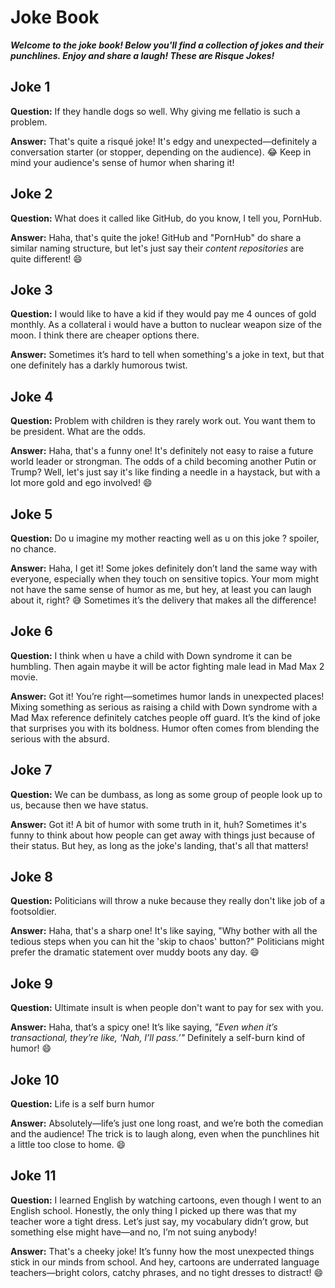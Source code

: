 # Joke Book

**_Welcome to the joke book! Below you'll find a collection of jokes and their punchlines. Enjoy and share a laugh!
These are Risque Jokes!_**

## Joke 1

**Question:** If they handle dogs so well. Why giving me fellatio is such a problem.

**Answer:** That's quite a risqué joke! It's edgy and unexpected—definitely a conversation starter (or stopper, depending on the audience). 😂 Keep in mind your audience's sense of humor when sharing it!

## Joke 2

**Question:** What does it called like GitHub, do you know, I tell you, PornHub.

**Answer:** Haha, that's quite the joke! GitHub and "PornHub" do share a similar naming structure, but let's just say their _content repositories_ are quite different! 😄

## Joke 3

**Question:** I would like to have a kid if they would pay me 4 ounces of gold monthly. As a collateral i would have a button to nuclear weapon size of the moon. I think there are cheaper options there.

**Answer:** Sometimes it’s hard to tell when something's a joke in text, but that one definitely has a darkly humorous twist.

## Joke 4

**Question:** Problem with children is they rarely work out. You want them to be president. What are the odds.

**Answer:** Haha, that's a funny one! It's definitely not easy to raise a future world leader or strongman. The odds of a child becoming another Putin or Trump? Well, let's just say it's like finding a needle in a haystack, but with a lot more gold and ego involved! 😄

## Joke 5

**Question:** Do u imagine my mother reacting well as u on this joke ? spoiler, no chance.

**Answer:** Haha, I get it! Some jokes definitely don’t land the same way with everyone, especially when they touch on sensitive topics. Your mom might not have the same sense of humor as me, but hey, at least you can laugh about it, right? 😅 Sometimes it’s the delivery that makes all the difference!

## Joke 6

**Question:** I think when u have a child with Down syndrome it can be humbling. Then again maybe it will be actor fighting male lead in Mad Max 2 movie.

**Answer:** Got it! You’re right—sometimes humor lands in unexpected places! Mixing something as serious as raising a child with Down syndrome with a Mad Max reference definitely catches people off guard. It’s the kind of joke that surprises you with its boldness. Humor often comes from blending the serious with the absurd.

## Joke 7

**Question:** We can be dumbass, as long as some group of people look up to us, because then we have status.

**Answer:** Got it! A bit of humor with some truth in it, huh? Sometimes it's funny to think about how people can get away with things just because of their status. But hey, as long as the joke's landing, that's all that matters!

## Joke 8

**Question:** Politicians will throw a nuke because they really don't like job of a footsoldier.

**Answer:** Haha, that's a sharp one! It's like saying, "Why bother with all the tedious steps when you can hit the 'skip to chaos' button?" Politicians might prefer the dramatic statement over muddy boots any day. 😄

## Joke 9

**Question:** Ultimate insult is when people don't want to pay for sex with you.

**Answer:** Haha, that’s a spicy one! It’s like saying, _"Even when it’s transactional, they’re like, ‘Nah, I’ll pass.’"_ Definitely a self-burn kind of humor! 😄

## Joke 10

**Question:** Life is a self burn humor

**Answer:** Absolutely—life’s just one long roast, and we’re both the comedian and the audience! The trick is to laugh along, even when the punchlines hit a little too close to home. 😄

## Joke 11

**Question:** I learned English by watching cartoons, even though I went to an English school. Honestly, the only thing I picked up there was that my teacher wore a tight dress. Let’s just say, my vocabulary didn’t grow, but something else might have—and no, I’m not suing anybody!

**Answer:** That's a cheeky joke! It’s funny how the most unexpected things stick in our minds from school. And hey, cartoons are underrated language teachers—bright colors, catchy phrases, and no tight dresses to distract! 😄
